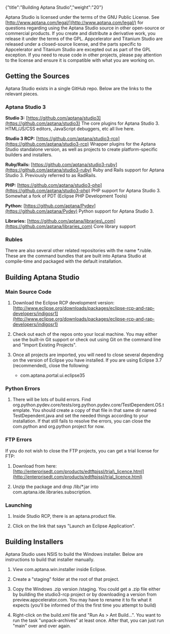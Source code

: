 {"title":"Building Aptana Studio","weight":"20"}

Aptana Studio is licensed under the terms of the GNU Public License. See [http://www.aptana.com/legal/](http://www.aptana.com/legal/) for questions regarding using the Aptana Studio source in other open-source or commercial products. If you create and distribute a derivative work, you release it under the terms of the GPL. Appcelerator and Titanium Studio are released under a closed-source license, and the parts specific to Appcelerator and Titanium Studio are excepted out as part of the GPL exception. If you need to reuse code in other projects, please pay attention to the license and ensure it is compatible with what you are working on.

## Getting the Sources

Aptana Studio exists in a single GitHub repo. Below are the links to the relevant pieces.

### Aptana Studio 3

**Studio 3:** [https://github.com/aptana/studio3](https://github.com/aptana/studio3)
The core plugins for Aptana Studio 3. HTML/JS/CSS editors, JavaScript debuggers, etc all live here.

**Studio 3 RCP:** [https://github.com/aptana/studio3-rcp](https://github.com/aptana/studio3-rcp)
Wrapper plugins for the Aptana Studio standalone version, as well as projects to create platform-specific builders and installers.

**Ruby/Rails:** [https://github.com/aptana/studio3-ruby](https://github.com/aptana/studio3-ruby)
Ruby and Rails support for Aptana Studio 3. Previously referred to as RadRails.

**PHP:** [https://github.com/aptana/studio3-php](https://github.com/aptana/studio3-php)
PHP support for Aptana Studio 3. Somewhat a fork of PDT (Eclipse PHP Development Tools)

**Python:** [https://github.com/aptana/Pydev](https://github.com/aptana/Pydev)
Python support for Aptana Studio 3.

**Libraries:** [https://github.com/aptana/libraries\_com](https://github.com/aptana/libraries_com)
Core library support

### Rubles

There are also several other related repositories with the name \*.ruble. These are the command bundles that are built into Aptana Studio at compile-time and packaged with the default installation.

## Building Aptana Studio

### Main Source Code

1. Download the Eclipse RCP development version: [http://www.eclipse.org/downloads/packages/eclipse-rcp-and-rap-developers/indigosr1](http://www.eclipse.org/downloads/packages/eclipse-rcp-and-rap-developers/indigosr1)

2. Check out each of the repos onto your local machine. You may either use the built-in Git support or check out using Git on the command line and "Import Existing Projects".

3. Once all projects are imported, you will need to close several depending on the version of Eclipse you have installed. If you are using Eclipse 3.7 (recommended), close the following:

    * com.aptana.portal.ui.eclipse35

### Python Errors

1. There will be lots of build errors. Find org.python.pydev.core/tests/org.python.pydev.core/TestDependent.OS.template. You should create a copy of that file in that same dir named TestDependent.java and set the needed things according to your installation. If that still fails to resolve the errors, you can close the com.python and org.python project for now.

### FTP Errors

If you do not wish to close the FTP projects, you can get a trial license for FTP:

1. Download from here: [http://enterprisedt.com/products/edtftpjssl/trial\_licence.html](http://enterprisedt.com/products/edtftpjssl/trial_licence.html)

2. Unzip the package and drop /lib/\*.jar into com.aptana.ide.libraries.subscription.

### Launching

1. Inside Studio RCP, there is an aptana.product file.

2. Click on the link that says "Launch an Eclipse Application".

## Building Installers

Aptana Studio uses NSIS to build the Windows installer. Below are instructions to build that installer manually.

1. View com.aptana.win.installer inside Eclipse.

2. Create a "staging" folder at the root of that project.

3. Copy the Windows .zip version /staging. You could get a .zip file either by building the studio3-rcp project or by downloading a version from preview.appcelerator.com. You may have to rename it to fix what it expects (you'll be informed of this the first time you attempt to build)

4. Right-click on the build.xml file and "Run As > Ant Build...". You want to run the task "unpack-archives" at least once. After that, you can just run "main" over and over again.
